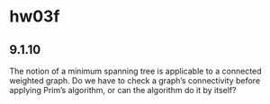 # hw03f

## 9.1.10
The notion of a minimum spanning tree is applicable to a connected weighted graph. Do we have to check a graph’s connectivity before applying Prim’s algorithm, or can the algorithm do it by itself?

